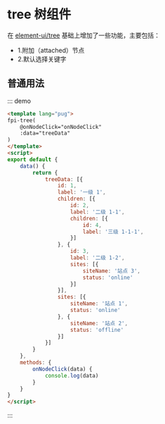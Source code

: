 # tree 树组件

在 [element-ui/tree](http://element-cn.eleme.io/2.6/#/zh-CN/component/tree#tree-shu-xing-kong-jian) 基础上增加了一些功能，主要包括：
- 1.附加（attached）节点
- 2.默认选择关键字

## 普通用法

::: demo

```html 
<template lang="pug">
fpi-tree(
    @onNodeClick="onNodeClick"
    :data="treeData"
)
</template>
<script>
export default {
    data() {
        return {
            treeData: [{
                id: 1,
                label: '一级 1',
                children: [{
                    id: 2,
                    label: '二级 1-1',
                    children: [{
                        id: 4,
                        label: '三级 1-1-1',
                    }]
                }, {
                    id: 3,
                    label: '二级 1-2',
                    sites: [{
                        siteName: '站点 3',
                        status: 'online'
                    }]
                }],
                sites: [{
                    siteName: '站点 1',
                    status: 'online'
                }, {
                    siteName: '站点 2',
                    status: 'offline'
                }]
            }]
        }
    },
    methods: {
        onNodeClick(data) {
            console.log(data)
        }
    }
}
</script>
```
:::